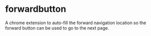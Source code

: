 # forwardbutton
A chrome extension to auto-fill the forward navigation location so the forward button can be used to go to the next page.
